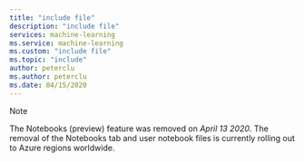 ```yaml
---
title: "include file"
description: "include file"
services: machine-learning
ms.service: machine-learning
ms.custom: "include file"
ms.topic: "include"
author: peterclu
ms.author: peterclu
ms.date: 04/15/2020
---
```


> [!NOTE]
> The Notebooks (preview) feature was removed on *April 13 2020*. The removal of the Notebooks tab and user notebook files is currently rolling out to Azure regions worldwide.
      